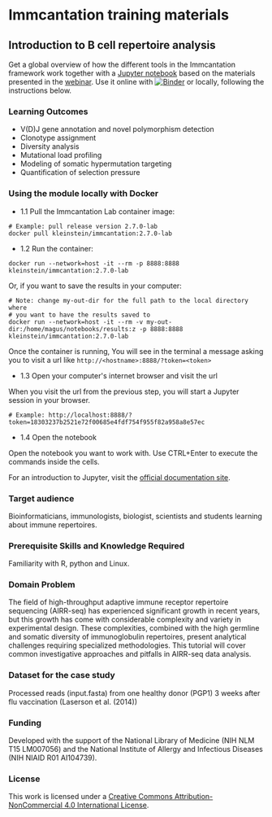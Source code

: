 # Immcantation training materials

## Introduction to B cell repertoire analysis 

Get a global overview of how the different tools in the Immcantation framework work together with a [Jupyter notebook](https://jupyter-notebook-beginner-guide.readthedocs.io/en/latest/) based on the materials presented in the [webinar](https://immcantation.eventbrite.com). Use it online with 
[![Binder](https://mybinder.org/badge_logo.svg)](https://mybinder.org/v2/gh/immcantation/immcantation-lab/master) or locally, following the instructions below.

### Learning Outcomes

* V(D)J gene annotation and novel polymorphism detection
* Clonotype assignment
* Diversity analysis
* Mutational load profiling
* Modeling of somatic hypermutation targeting
* Quantification of selection pressure

### Using the module locally with Docker

* 1.1 Pull the Immcantation Lab container image:

```
# Example: pull release version 2.7.0-lab
docker pull kleinstein/immcantation:2.7.0-lab
```
    
* 1.2 Run the container:

```
docker run --network=host -it --rm -p 8888:8888 kleinstein/immcantation:2.7.0-lab
```

Or, if you want to save the results in your computer:
    
```
# Note: change my-out-dir for the full path to the local directory where 
# you want to have the results saved to
docker run --network=host -it --rm -v my-out-dir:/home/magus/notebooks/results:z -p 8888:8888 kleinstein/immcantation:2.7.0-lab
```

Once the container is running, You will see in the terminal a message asking you to visit a url like `http://<hostname>:8888/?token=<token>`

* 1.3 Open your computer's internet browser and visit the url

When you visit the url from the previous step, you will start a Jupyter session in your browser.

```
# Example: http://localhost:8888/?token=18303237b2521e72f00685e4fdf754f955f82a958a8e57ec
```

* 1.4 Open the notebook

Open the notebook you want to work with. Use CTRL+Enter to execute the commands inside the cells.

For an introduction to Jupyter, visit the [official documentation site](https://jupyter-notebook.readthedocs.io/en/latest/).


### Target audience

Bioinformaticians, immunologists, biologist, scientists and students learning about immune repertoires.

### Prerequisite Skills and Knowledge Required

Familiarity with R, python and Linux.

### Domain Problem

The field of high-throughput adaptive immune receptor repertoire sequencing (AIRR-seq) has experienced significant growth in recent years, but this growth has come with considerable complexity and variety in experimental design. These complexities, combined with the high germline and somatic diversity of immunoglobulin repertoires, present analytical challenges requiring specialized methodologies. This tutorial will cover common investigative approaches and pitfalls in AIRR-seq data analysis.

### Dataset for the case study

Processed reads (input.fasta) from one healthy donor (PGP1) 3 weeks after flu vaccination (Laserson et al. (2014))

### Funding

Developed with the support of the National Library of Medicine (NIH NLM T15 LM007056) and the National Institute of Allergy and Infectious Diseases (NIH NIAID R01 AI104739).

### License

This work is licensed under a [Creative Commons Attribution-NonCommercial 4.0 International License](https://creativecommons.org/licenses/by-nc/4.0/).